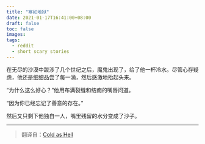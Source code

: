 ```yaml
---
title: "寒如地狱"
date: 2021-01-17T16:41:00+08:00
draft: false
toc: false
images:
tags: 
  - reddit
  - short scary stories
---
```


在无尽的沙漠中跋涉了几个世纪之后，魔鬼出现了，给了他一杯冷水。尽管心存疑虑，他还是细细品尝了每一滴，然后感激地抬起头来。

“为什么这么好心？”他用布满裂缝和结痂的嘴唇问道。

“因为你已经忘记了善意的存在。”

然后又只剩下他独自一人，嘴里残留的水分变成了沙子。

------

> 翻译自：[Cold as Hell](https://www.reddit.com/r/shortscarystories/comments/2hhqt9/five_tiny_tales/)